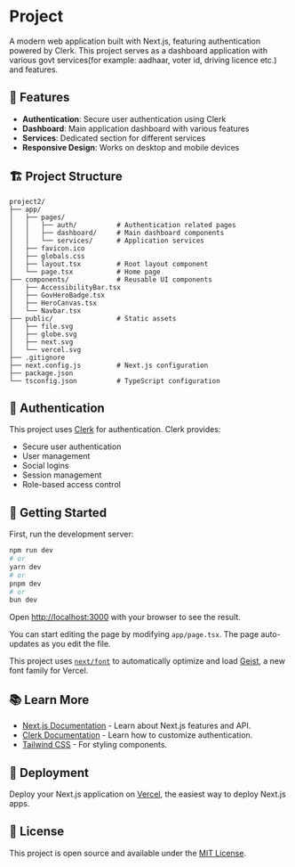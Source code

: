 # Project

A modern web application built with Next.js, featuring authentication powered by Clerk. This project serves as a dashboard application with various govt services(for example: aadhaar, voter id, driving licence etc.) and features.

## 🚀 Features

- **Authentication**: Secure user authentication using Clerk
- **Dashboard**: Main application dashboard with various features
- **Services**: Dedicated section for different services
- **Responsive Design**: Works on desktop and mobile devices

## 🏗️ Project Structure

```
project2/
├── app/
│   ├── pages/
│   │   ├── auth/          # Authentication related pages
│   │   ├── dashboard/     # Main dashboard components
│   │   └── services/      # Application services
│   ├── favicon.ico
│   ├── globals.css
│   ├── layout.tsx         # Root layout component
│   └── page.tsx           # Home page
├── components/            # Reusable UI components
│   ├── AccessibilityBar.tsx
│   ├── GovHeroBadge.tsx
│   ├── HeroCanvas.tsx
│   └── Navbar.tsx
├── public/                # Static assets
│   ├── file.svg
│   ├── globe.svg
│   ├── next.svg
│   └── vercel.svg
├── .gitignore
├── next.config.js         # Next.js configuration
├── package.json
└── tsconfig.json          # TypeScript configuration
```

## 🔐 Authentication

This project uses [Clerk](https://clerk.com/) for authentication. Clerk provides:
- Secure user authentication
- User management
- Social logins
- Session management
- Role-based access control

## 🚀 Getting Started

First, run the development server:

```bash
npm run dev
# or
yarn dev
# or
pnpm dev
# or
bun dev
```

Open [http://localhost:3000](http://localhost:3000) with your browser to see the result.

You can start editing the page by modifying `app/page.tsx`. The page auto-updates as you edit the file.

This project uses [`next/font`](https://nextjs.org/docs/app/building-your-application/optimizing/fonts) to automatically optimize and load [Geist](https://vercel.com/font), a new font family for Vercel.

## 📚 Learn More

- [Next.js Documentation](https://nextjs.org/docs) - Learn about Next.js features and API.
- [Clerk Documentation](https://clerk.com/docs) - Learn how to customize authentication.
- [Tailwind CSS](https://tailwindcss.com/docs) - For styling components.

## 🚀 Deployment

Deploy your Next.js application on [Vercel](https://vercel.com/new?utm_medium=default-template&filter=next.js&utm_source=create-next-app&utm_campaign=create-next-app-readme), the easiest way to deploy Next.js apps.

## 📝 License

This project is open source and available under the [MIT License](LICENSE).
